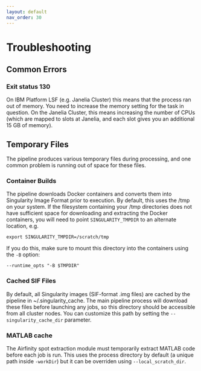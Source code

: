 ```yaml
---
layout: default
nav_order: 30
---
```


# Troubleshooting

## Common Errors

### Exit status 130

On IBM Platform LSF (e.g. Janelia Cluster) this means that the process ran out of memory. You need to increase the memory setting for the task in question. On the Janelia Cluster, this means increasing the number of CPUs (which are mapped to slots at Janelia, and each slot gives you an additional 15 GB of memory).

## Temporary Files

The pipeline produces various temporary files during processing, and one common problem is running out of space for these files.

### Container Builds

The pipeline downloads Docker containers and converts them into Singularity Image Format prior to execution. By default, this uses the /tmp on your system. If the filesystem containing your /tmp directories does not have sufficient space for downloading and extracting the Docker containers, you will need to point  `SINGULARITY_TMPDIR` to an alternate location, e.g.

    export SINGULARITY_TMPDIR=/scratch/tmp

If you do this, make sure to mount this directory into the containers using the `-B` option:

    --runtime_opts "-B $TMPDIR"

### Cached SIF Files

By default, all Singularity images (SIF-format .img files) are cached by the pipeline in ~/.singularity_cache. The main pipeline process will download these files before launching any jobs, so this directory should be accessible from all cluster nodes. You can customize this path by setting the `--singularity_cache_dir` parameter.

### MATLAB cache

The Airfinity spot extraction module must temporarily extract MATLAB code before each job is run. This uses the process directory by default (a unique path inside `-workDir`) but it can be overriden using `--local_scratch_dir`.
